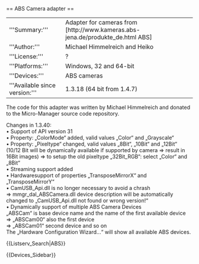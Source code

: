 == ABS Camera adapter ==

<table><tr><td>
'''Summary:'''</td><td>Adapter for cameras from [http://www.kameras.abs-jena.de/produkte_de.html ABS]</td></tr>
<tr><td>'''Author:'''</td><td>Michael Himmelreich and Heiko</td></tr>
<tr><td>'''License:'''</td><td>?</td></tr> 
<tr><td>'''Platforms:'''</td><td>Windows, 32 and 64-bit </td></tr>
<tr><td>'''Devices:'''</td><td>ABS cameras</td></tr>
<tr><td>'''Available since version:'''</td><td>1.3.18 (64 bit from 1.4.7)</td>
</table>

The code for this adapter was written by Michael Himmelreich and donated to the Micro-Manager source code repository.

Changes in 1.3.40:<br>
• Support of API version 31 <br>
• Property: „ColorMode“ added, valid values „Color“ and „Grayscale“ <br>
• Property: „Pixeltype“ changed, valid values „8Bit“, „10Bit“ and „12Bit“ 
(10/12 Bit will be dynamically available if supported by camera => result in 16Bit images) 
=> to setup the old pixeltype „32Bit_RGB“: select „Color“ and „8Bit“ <br>
• Streaming support added <br>
• Hardwaresupport of properties „TransposeMirrorX“ and „TransposeMirrorY“ <br>
• CamUSB_Api.dll is no longer necessary to avoid a chrash <br>
=>  mmgr_dal_ABSCamera.dll device description will be automatically changed to „CamUSB_Api.dll not found or wrong version!“ <br>
• Dynamically support of multiple ABS Camera Devices <br>
„ABSCam“ is base device name and the name of the first available device <br>
=> „ABSCam00“ also the first device <br>
=> „ABSCam01“ second device and so on <br>
The „Hardware Configuration Wizard...“ will show all available ABS devices.<br>

{{Listserv_Search|ABS}}

{{Devices_Sidebar}}
